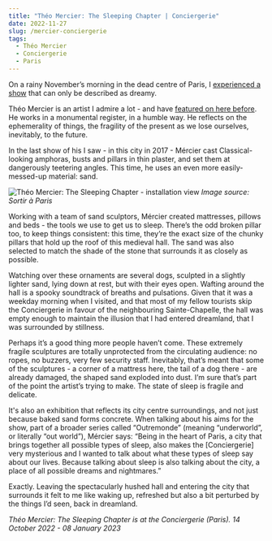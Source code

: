 ```yaml
---
title: "Théo Mercier: The Sleeping Chapter | Conciergerie"
date: 2022-11-27
slug: /mercier-conciergerie
tags:
  - Théo Mercier
  - Conciergerie
  - Paris
---
```


On a rainy November’s morning in the dead centre of Paris, I [experienced a show](https://www.paris-conciergerie.fr/en/News/The-Sleeping-Chapter-of-Theo-Mercier) that can only be described as dreamy. 

Théo Mercier is an artist I admire a lot - and have [featured on here before](/mercier-bugada). He works in a monumental register, in a humble way. He reflects on the ephemerality of things, the fragility of the present as we lose ourselves, inevitably, to the future.

In the last show of his I saw - in this city in 2017 - Mércier cast Classical-looking amphoras, busts and pillars in thin plaster, and set them at dangerously teetering angles. This time, he uses an even more easily-messed-up material: sand.

![Théo Mercier: The Sleeping Chapter - installation view](/mercier-conciergerie-1.jpeg)
*Image source: Sortir à Paris*

Working with a team of sand sculptors, Mércier created mattresses, pillows and beds - the tools we use to get us to sleep. There’s the odd broken pillar too, to keep things consistent: this time, they’re the exact size of the chunky pillars that hold up the roof of this medieval hall. The sand was also selected to match the shade of the stone that surrounds it as closely as possible. 

Watching over these ornaments are several dogs, sculpted in a slightly lighter sand, lying down at rest, but with their eyes open. Wafting around the hall is a spooky soundtrack of breaths and pulsations. Given that it was a weekday morning when I visited, and that most of my fellow tourists skip the Conciergerie in favour of the neighbouring Sainte-Chapelle, the hall was empty enough to maintain the illusion that I had entered dreamland, that I was surrounded by stillness.

Perhaps it’s a good thing more people haven’t come. These extremely fragile sculptures are totally unprotected from the circulating audience: no ropes, no buzzers, very few security staff. Inevitably, that’s meant that some of the sculptures - a corner of a mattress here, the tail of a dog there - are already damaged, the shaped sand exploded into dust. I’m sure that’s part of the point the artist’s trying to make. The state of sleep is fragile and delicate.

It's also an exhibition that reflects its city centre surroundings, and not just because baked sand forms concrete. When talking about his aims for the show, part of a broader series called “Outremonde” (meaning “underworld”, or literally “out world”), Mércier says: “Being in the heart of Paris, a city that brings together all possible types of sleep, also makes the [Conciergerie] very mysterious and I wanted to talk about what these types of sleep say about our lives. Because talking about sleep is also talking about the city, a place of all possible dreams and nightmares.” 

Exactly. Leaving the spectacularly hushed hall and entering the city that surrounds it felt to me like waking up, refreshed but also a bit perturbed by the things I’d seen, back in dreamland.

*Théo Mercier: The Sleeping Chapter is at the Conciergerie (Paris). 14 October 2022 - 08 January 2023*
